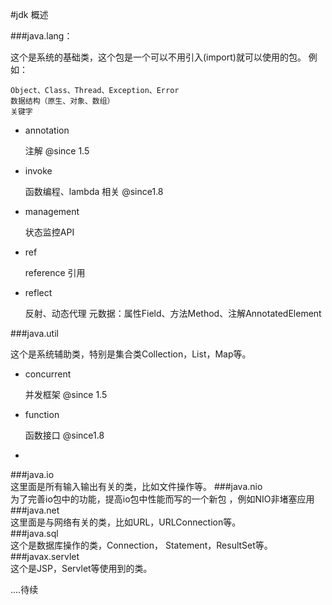 #jdk 概述

###java.lang： 

   这个是系统的基础类，这个包是一个可以不用引入(import)就可以使用的包。
   例如：
   
    Object、Class、Thread、Exception、Error
    数据结构（原生、对象、数组）
    关键字
    
    
   
   

 -  annotation
 
    注解 @since 1.5
    
 -  invoke 
 
    函数编程、lambda 相关 @since1.8
    
 -  management
    
    状态监控API
     
 -  ref
    
    reference 引用
 
 -  reflect
 
    反射、动态代理
    元数据：属性Field、方法Method、注解AnnotatedElement
     
           
###java.util
    
   这个是系统辅助类，特别是集合类Collection，List，Map等。
   
 -  concurrent 
 
    并发框架 @since 1.5
 -  function 
 
    函数接口 @since1.8
 *
###java.io    
   这里面是所有输入输出有关的类，比如文件操作等。
###java.nio    
   为了完善io包中的功能，提高io包中性能而写的一个新包 ，例如NIO非堵塞应用
###java.net    
   这里面是与网络有关的类，比如URL，URLConnection等。         
###java.sql    
   这个是数据库操作的类，Connection， Statement，ResultSet等。
###javax.servlet    
   这个是JSP，Servlet等使用到的类。
   
   ....待续

